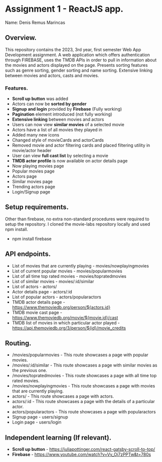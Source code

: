 # Assignment 1 - ReactJS app.

Name: Denis Remus Marincas

## Overview.

This repository contains the 2023, 3rd year, first semester Web App Development assignment. A web application which offers authentication through FIREBASE, uses the TMDB APIs in order to pull in information about the movies and actors displayed on the page. Presents sorting features such as genre sorting, gender sorting and name sorting. Extensive linking between movies and actors, casts and movies.

### Features.

+ __Scroll up button__ was added
+ Actors can now be __sorted by gender__
+ __Signup and login__ provided by __Firebase__ (Fully working)
+ __Pagination__ element introduced (not fully working)
+ __Extensive linking__ between movies and actors
+ Users can now view __similar movies__ of a selected movie
+ Actors have a list of all movies they played in
+ Added many new icons
+ Changed style of movieCards and actorCards
+ Removed movie and actor filtering cards and placed filtering utility in movie/actor header
+ User can view __full cast list__ by selecting a movie
+ __TMDB actor profile__ is now available on actor details page
+ Now playing movies page
+ Popular movies page
+ Actors page
+ Similar movies page
+ Trending actors page
+ Login/Signup page 

## Setup requirements.

Other than firebase, no extra non-standard procedures were required to setup the repository. I cloned the movie-labs repository locally and used npm install.
+ npm install firebase

## API endpoints.

+ List of movies that are currently playing - movies/nowplayingmovies 
+ List of current popular movies - movies/popularmovies
+ List of all time top rated movies - movies/topratedmovies
+ List of similar movies - movies/:id/similar
+ List of actors - actors/
+ Actor details page - actors/:id
+ List of popular actors - actors/popularactors
+ TMDB actor details page - https://www.themoviedb.org/person/${actors.id}
+ TMDB movie cast page - https://www.themoviedb.org/movie/${movie.id}/cast
+ TMDB list of movies in which particular actor played - https://api.themoviedb.org/3/person/${id}/movie_credits

## Routing.

+ /movies/popularmovies - This route showcases a page with popular movies.
+ /movies/:id/similar - This route showcases a page with similar movies as the previous one.
+ /movies/topratedmovies - This route showcases a page with all time top rated movies.
+ /movies/nowplayingmovies - This route showcases a page with movies that are currently playing.
+ actors/ - This route showcases a page with actors.
+ actors/:id - This route showcases a page with the details of a particular actor.
+ actors/popularactors - This route showcases a page with popularactors 
+ Signup page - users/signup
+ Login page - users/login


## Independent learning (If relevant).

+ __Scroll up button__ - https://juliapottinger.com/react-gatsby-scroll-to-top/
+ __Firebase__ - https://www.youtube.com/watch?v=Vv_Oi7zPPTw&t=780s